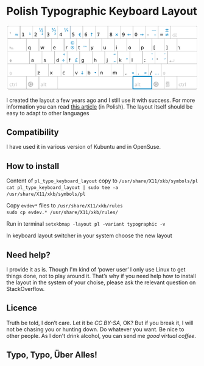 # Polish Typographic Keyboard Layout
![Polish Typographic Keyboard Layout][1]

I created the layout a few years ago and I still use it with success. For more information you can read [this article](http://web.archive.org/web/20120207122427/http://www.santyago.pl/) (in Polish). The layout itself should be easy to adapt to other languages

## Compatibility
I have used it in various version of Kubuntu and in OpenSuse.

## How to install
Content of `pl_typo_keyboard_layout` copy to `/usr/share/X11/xkb/symbols/pl`  
`cat pl_typo_keyboard_layout | sudo tee -a /usr/share/X11/xkb/symbols/pl`

Copy `evdev*` files to `/usr/share/X11/xkb/rules`  
`sudo cp evdev.* /usr/share/X11/xkb/rules/`

Run in terminal
`setxkbmap -layout pl -variant typographic -v`

In keyboard layout switcher in your system choose the new layout

## Need help?
I provide it as is. Though I'm kind of ‘power user’ I only use Linux to get things done, not to play around it. That’s why
if you need help how to install the layout in the system of your choise, please ask the relevant question on StackOverflow.

## Licence
Truth be told, I don’t care. Let it be *CC BY-SA*, OK? But if you break it, I will not be chasing you or hunting down. Do whatever you want.
Be nice to other people. As I don't drink alcohol, you can send me *good virtual coffee*.

[1]: /img/typolayout_vectorized.png "Polish Typographic Keyboard Layout"

## Typo, Typo, Über Alles!
